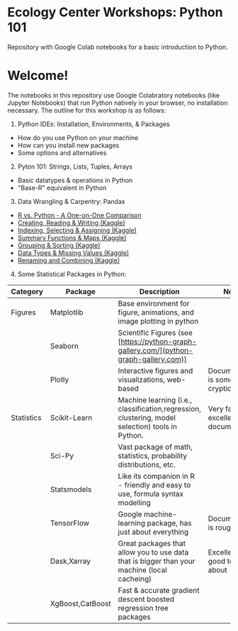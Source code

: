 # Ecology Center Workshops: Python 101
Repository with Google Colab notebooks for a basic introduction to Python.

# Welcome!
The notebooks in this repository use Google Colabratory notebooks (like Jupyter Notebooks) that run Python natively in your browser, no installation necessary. The outline for this workshop is as follows:
1) Python IDEs: Installation, Environments, & Packages
  * How do you use Python on your machine
  * How can you install new packages
  * Some options and alternatives
2) Pyton 101: Strings, Lists, Tuples, Arrays
  * Basic datatypes & operations in Python
  * "Base-R" equivalent in Python
3) Data Wrangling & Carpentry: Pandas 
  * [R vs. Python - A One-on-One Comparison](https://shiring.github.io/r_vs_python/2017/01/22/R_vs_Py_post)
  * [Creating, Reading & Writing (Kaggle)](https://www.kaggle.com/code/residentmario/creating-reading-and-writing)
  * [Indexing, Selecting & Assigning (Kaggle)](https://www.kaggle.com/code/residentmario/indexing-selecting-assigning)
  * [Summary Functions & Maps (Kaggle)](https://www.kaggle.com/code/residentmario/summary-functions-and-maps)
  * [Grouping & Sorting (Kaggle)](https://www.kaggle.com/code/residentmario/grouping-and-sorting)
  * [Data Types & Missing Values (Kaggle)](https://www.kaggle.com/code/residentmario/data-types-and-missing-values)
  * [Renaming and Combining (Kaggle)](https://www.kaggle.com/code/residentmario/renaming-and-combining)
4) Some Statistical Packages in Python:

| Category   | Package          | Description                                                                                      | Notes                               |
|------------|------------------|--------------------------------------------------------------------------------------------------|-------------------------------------|
| Figures    | Matplotlib       | Base environment for figure, animations, and image plotting in python                            |                                     |
|            | Seaborn          | Scientific Figures (see [https://python-graph-gallery.com/](python-graph-gallery.com))           |                                     |
|            | Plotly           | Interactive figures and visualizations, web-based                                                | Documentation is somewhat cryptic   |
| Statistics | Scikit-Learn     | Machine learning (i.e., classification,regression, clustering, model selection) tools in Python. | Very fast, excellent documentation  |
|            | Sci-Py           | Vast package of math, statistics, probability distributions, etc.                                |                                     |
|            | Statsmodels      | Like its companion in R - friendly and easy to use, formula syntax modelling                     |                                     |
|            | TensorFlow       | Google machine-learning package, has just about everything                                       | Documentation is rough              |
|            | Dask,Xarray      | Great packages that allow you to use data that is bigger than your machine (local cacheing)      | Excellent tools, good to know about |
|            | XgBoost,CatBoost | Fast & accurate gradient descent boosted regression tree packages                                |                                     |
